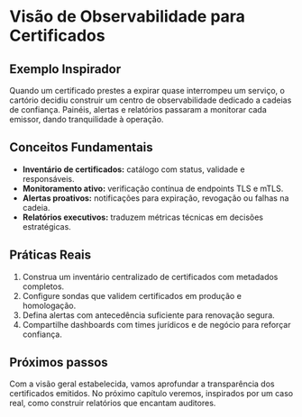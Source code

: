 # Visão de Observabilidade para Certificados

## Exemplo Inspirador

Quando um certificado prestes a expirar quase interrompeu um serviço, o cartório decidiu construir um centro de observabilidade dedicado a cadeias de confiança. Painéis, alertas e relatórios passaram a monitorar cada emissor, dando tranquilidade à operação.

## Conceitos Fundamentais

- **Inventário de certificados:** catálogo com status, validade e responsáveis.
- **Monitoramento ativo:** verificação contínua de endpoints TLS e mTLS.
- **Alertas proativos:** notificações para expiração, revogação ou falhas na cadeia.
- **Relatórios executivos:** traduzem métricas técnicas em decisões estratégicas.

## Práticas Reais

1. Construa um inventário centralizado de certificados com metadados completos.
2. Configure sondas que validem certificados em produção e homologação.
3. Defina alertas com antecedência suficiente para renovação segura.
4. Compartilhe dashboards com times jurídicos e de negócio para reforçar confiança.

## Próximos passos

Com a visão geral estabelecida, vamos aprofundar a transparência dos certificados emitidos. No próximo capítulo veremos, inspirados por um caso real, como construir relatórios que encantam auditores.

